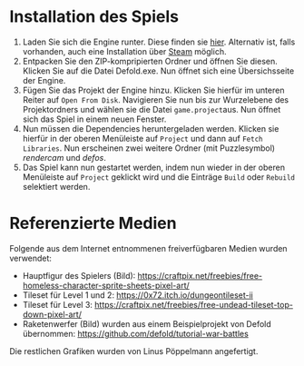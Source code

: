 # Installation des Spiels

1. Laden Sie sich die Engine runter. Diese finden sie [hier](https://defold.com/download/). Alternativ ist, falls vorhanden, auch eine Installation über [Steam](https://store.steampowered.com/about/) möglich.
2. Entpacken Sie den ZIP-kompripierten Ordner und öffnen Sie diesen. Klicken Sie auf die Datei Defold.exe. Nun öffnet sich eine Übersichsseite der Engine.
3. Fügen Sie das Projekt der Engine hinzu. Klicken Sie hierfür im unteren Reiter auf `Open From Disk`. Navigieren Sie nun bis zur Wurzelebene des Projektordners und wählen sie die Datei `game.project`aus. Nun öffnet sich das Spiel in einem neuen Fenster.
4. Nun müssen die Dependencies heruntergeladen werden. Klicken sie hierfür in der oberen Menüleiste auf `Project` und dann auf `Fetch Libraries`. Nun erscheinen zwei weitere Ordner (mit Puzzlesymbol) *rendercam* und *defos*. 
5. Das Spiel kann nun gestartet werden, indem nun wieder in der oberen Menüleiste auf `Project` geklickt wird und die Einträge `Build` oder `Rebuild` selektiert werden.


# Referenzierte Medien
Folgende aus dem Internet entnommenen freiverfügbaren Medien wurden verwendet:
- Hauptfigur des Spielers (Bild): https://craftpix.net/freebies/free-homeless-character-sprite-sheets-pixel-art/
- Tileset für Level 1 und 2: https://0x72.itch.io/dungeontileset-ii
- Tileset für Level 3: https://craftpix.net/freebies/free-undead-tileset-top-down-pixel-art/
- Raketenwerfer (Bild) wurden aus einem Beispielprojekt von Defold übernommen: https://github.com/defold/tutorial-war-battles

Die restlichen Grafiken wurden von Linus Pöppelmann angefertigt.
